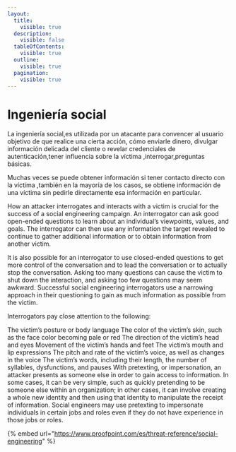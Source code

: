 ```yaml
---
layout:
  title:
    visible: true
  description:
    visible: false
  tableOfContents:
    visible: true
  outline:
    visible: true
  pagination:
    visible: true
---
```


# Ingeniería social

La ingeniería social,es utilizada por un atacante  para convencer al usuario objetivo de que realice una cierta acción, cómo enviarle dinero, divulgar información delicada del cliente o revelar credenciales de autenticación,tener influencia sobre la víctima ,interrogar,preguntas básicas.&#x20;

Muchas veces se puede obtener información si tener contacto directo con la víctima ,también en la mayoría de los casos, se obtiene información de una víctima sin pedirle directamente esa información en particular.&#x20;

How an attacker interrogates and interacts with a victim is crucial for the success of a social engineering campaign. An interrogator can ask good open-ended questions to learn about an individual’s viewpoints, values, and goals. The interrogator can then use any information the target revealed to continue to gather additional information or to obtain information from another victim.

It is also possible for an interrogator to use closed-ended questions to get more control of the conversation and to lead the conversation or to actually stop the conversation. Asking too many questions can cause the victim to shut down the interaction, and asking too few questions may seem awkward. Successful social engineering interrogators use a narrowing approach in their questioning to gain as much information as possible from the victim.

Interrogators pay close attention to the following:

The victim’s posture or body language The color of the victim’s skin, such as the face color becoming pale or red The direction of the victim’s head and eyes Movement of the victim’s hands and feet The victim’s mouth and lip expressions The pitch and rate of the victim’s voice, as well as changes in the voice The victim’s words, including their length, the number of syllables, dysfunctions, and pauses With pretexting, or impersonation, an attacker presents as someone else in order to gain access to information. In some cases, it can be very simple, such as quickly pretending to be someone else within an organization; in other cases, it can involve creating a whole new identity and then using that identity to manipulate the receipt of information. Social engineers may use pretexting to impersonate individuals in certain jobs and roles even if they do not have experience in those jobs or roles.



{% embed url="https://www.proofpoint.com/es/threat-reference/social-engineering" %}
